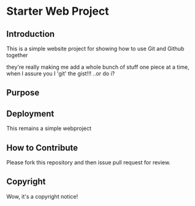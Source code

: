 # Starter Web Project

## Introduction

This is a simple website project for showing how
to use Git and Github together

they're really making me add a whole bunch of stuff one 
piece at a time, when I assure you I 'git' the gist!!!
..or do i?

## Purpose

## Deployment 

This remains a simple webproject

## How to Contribute 
 Please fork this repository and then issue pull request for review.
## Copyright

Wow, it's a copyright notice!
